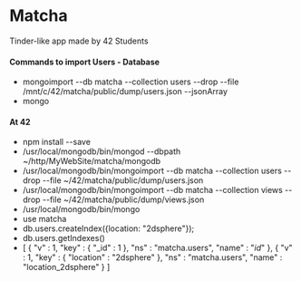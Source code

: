 # Matcha
Tinder-like app made by 42 Students

#### Commands to import Users - Database
* mongoimport --db matcha --collection users --drop --file /mnt/c/42/matcha/public/dump/users.json --jsonArray
* mongo

#### At 42
* npm install --save
* /usr/local/mongodb/bin/mongod --dbpath ~/http/MyWebSite/matcha/mongodb
* /usr/local/mongodb/bin/mongoimport --db matcha --collection users --drop --file ~/42/matcha/public/dump/users.json
* /usr/local/mongodb/bin/mongoimport --db matcha --collection views --drop --file ~/42/matcha/public/dump/views.json
* /usr/local/mongodb/bin/mongo
* use matcha
* db.users.createIndex({location: "2dsphere"});
* db.users.getIndexes()
* [
        {
                "v" : 1,
                "key" : {
                        "_id" : 1
                },
                "ns" : "matcha.users",
                "name" : "_id_"
        },
        {
                "v" : 1,
                "key" : {
                        "location" : "2dsphere"
                },
                "ns" : "matcha.users",
                "name" : "location_2dsphere"
        }
]